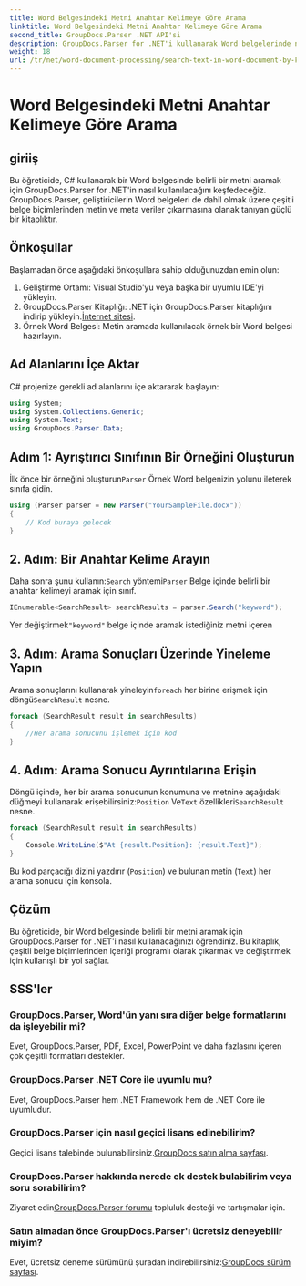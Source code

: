 ```yaml
---
title: Word Belgesindeki Metni Anahtar Kelimeye Göre Arama
linktitle: Word Belgesindeki Metni Anahtar Kelimeye Göre Arama
second_title: GroupDocs.Parser .NET API'si
description: GroupDocs.Parser for .NET'i kullanarak Word belgelerinde nasıl metin arayacağınızı öğrenin. Belirli anahtar kelimeleri verimli bir şekilde çıkarın.
weight: 18
url: /tr/net/word-document-processing/search-text-in-word-document-by-keyword/
---
```


# Word Belgesindeki Metni Anahtar Kelimeye Göre Arama

## giriiş
Bu öğreticide, C# kullanarak bir Word belgesinde belirli bir metni aramak için GroupDocs.Parser for .NET'in nasıl kullanılacağını keşfedeceğiz. GroupDocs.Parser, geliştiricilerin Word belgeleri de dahil olmak üzere çeşitli belge biçimlerinden metin ve meta veriler çıkarmasına olanak tanıyan güçlü bir kitaplıktır.
## Önkoşullar
Başlamadan önce aşağıdaki önkoşullara sahip olduğunuzdan emin olun:
1. Geliştirme Ortamı: Visual Studio'yu veya başka bir uyumlu IDE'yi yükleyin.
2.  GroupDocs.Parser Kitaplığı: .NET için GroupDocs.Parser kitaplığını indirip yükleyin.[İnternet sitesi](https://releases.groupdocs.com/parser/net/).
3. Örnek Word Belgesi: Metin aramada kullanılacak örnek bir Word belgesi hazırlayın.

## Ad Alanlarını İçe Aktar
C# projenize gerekli ad alanlarını içe aktararak başlayın:
```csharp
using System;
using System.Collections.Generic;
using System.Text;
using GroupDocs.Parser.Data;
```
## Adım 1: Ayrıştırıcı Sınıfının Bir Örneğini Oluşturun
 İlk önce bir örneğini oluşturun`Parser` Örnek Word belgenizin yolunu ileterek sınıfa gidin.
```csharp
using (Parser parser = new Parser("YourSampleFile.docx"))
{
    // Kod buraya gelecek
}
```
## 2. Adım: Bir Anahtar Kelime Arayın
 Daha sonra şunu kullanın:`Search` yöntemi`Parser` Belge içinde belirli bir anahtar kelimeyi aramak için sınıf.
```csharp
IEnumerable<SearchResult> searchResults = parser.Search("keyword");
```
 Yer değiştirmek`"keyword"` belge içinde aramak istediğiniz metni içeren
## 3. Adım: Arama Sonuçları Üzerinde Yineleme Yapın
 Arama sonuçlarını kullanarak yineleyin`foreach` her birine erişmek için döngü`SearchResult` nesne.
```csharp
foreach (SearchResult result in searchResults)
{
    //Her arama sonucunu işlemek için kod
}
```
## 4. Adım: Arama Sonucu Ayrıntılarına Erişin
 Döngü içinde, her bir arama sonucunun konumuna ve metnine aşağıdaki düğmeyi kullanarak erişebilirsiniz:`Position` Ve`Text` özellikleri`SearchResult` nesne.
```csharp
foreach (SearchResult result in searchResults)
{
    Console.WriteLine($"At {result.Position}: {result.Text}");
}
```
Bu kod parçacığı dizini yazdırır (`Position`) ve bulunan metin (`Text`) her arama sonucu için konsola.

## Çözüm
Bu öğreticide, bir Word belgesinde belirli bir metni aramak için GroupDocs.Parser for .NET'i nasıl kullanacağınızı öğrendiniz. Bu kitaplık, çeşitli belge biçimlerinden içeriği programlı olarak çıkarmak ve değiştirmek için kullanışlı bir yol sağlar.

## SSS'ler
### GroupDocs.Parser, Word'ün yanı sıra diğer belge formatlarını da işleyebilir mi?
Evet, GroupDocs.Parser, PDF, Excel, PowerPoint ve daha fazlasını içeren çok çeşitli formatları destekler.
### GroupDocs.Parser .NET Core ile uyumlu mu?
Evet, GroupDocs.Parser hem .NET Framework hem de .NET Core ile uyumludur.
### GroupDocs.Parser için nasıl geçici lisans edinebilirim?
 Geçici lisans talebinde bulunabilirsiniz.[GroupDocs satın alma sayfası](https://purchase.groupdocs.com/temporary-license/).
### GroupDocs.Parser hakkında nerede ek destek bulabilirim veya soru sorabilirim?
 Ziyaret edin[GroupDocs.Parser forumu](https://forum.groupdocs.com/c/parser/17) topluluk desteği ve tartışmalar için.
### Satın almadan önce GroupDocs.Parser'ı ücretsiz deneyebilir miyim?
 Evet, ücretsiz deneme sürümünü şuradan indirebilirsiniz:[GroupDocs sürüm sayfası](https://releases.groupdocs.com/).